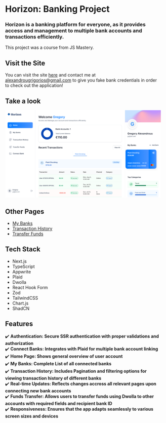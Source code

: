 # Horizon: Banking Project
### Horizon is a banking platform for everyone, as it provides access and management to multiple bank accounts and transactions efficiently.  
This project was a course from JS Mastery.  
## Visit the Site
You can visit the site [here](https://banking-project-indol.vercel.app/) and contact me at [alexandrougrigorios@gmail.com](mailto:alexandrougrigorios@gmail.com) to give you fake bank credentials in order to check out the application!
## Take a look  
![Horizon Bank Home Page](https://github.com/gregalexan/banking_project/blob/master/HorizonHomePage.png)

## Other Pages  
* [My Banks](https://github.com/gregalexan/banking_project/blob/master/MyBanks.png)
* [Transaction History](https://github.com/gregalexan/banking_project/blob/master/TransactionHistory.png)
* [Transfer Funds](https://github.com/gregalexan/banking_project/blob/master/Transfer.png)


## Tech Stack
* Next.js
* TypeScript
* Appwrite
* Plaid
* Dwolla
* React Hook Form
* Zod
* TailwindCSS
* Chart.js
* ShadCN

## Features
✔️ **Authentication: Secure SSR authentication with proper validations and authorization**  
✔️ **Connect Banks: Integrates with Plaid for multiple bank account linking**  
✔️ **Home Page: Shows general overview of user account**  
✔️ **My Banks: Complete List of all connected banks**  
✔️ **Transaction History: Includes Pagination and filtering options for viewing transaction history of different banks**  
✔️ **Real-time Updates: Reflects changes accross all relevant pages upon connecting new bank accounts**  
✔️ **Funds Transfer: Allows users to transfer funds using Dwolla to other accounts with required fields and recipient bank ID**  
✔️ **Responsiveness: Ensures that the app adapts seamlessly to various screen sizes and devices**  

